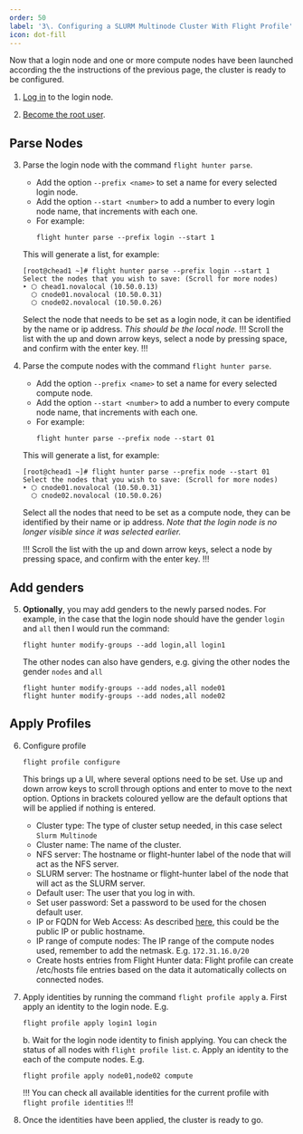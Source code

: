 ```yaml
---
order: 50
label: '3\. Configuring a SLURM Multinode Cluster With Flight Profile'
icon: dot-fill
---
```


Now that a login node and one or more compute nodes have been launched according the the instructions of the previous page, the cluster is ready to be configured.


1. [Log in](/general_environment_usage/cli_basics/logging_in/) to the login node.

2. [Become the root user](/general_environment_usage/cli_basics/becoming_the_root_user/).

## Parse Nodes

3. Parse the login node with the command `flight hunter parse`. 
    - Add the option `--prefix <name>` to set a name for every selected login node.
    - Add the option `--start <number>` to add a number to every login node name, that increments with each one.
    - For example:
        ```
        flight hunter parse --prefix login --start 1
        ```

    This will generate a list, for example:
    ```
    [root@chead1 ~]# flight hunter parse --prefix login --start 1
    Select the nodes that you wish to save: (Scroll for more nodes)
    ‣ ⬡ chead1.novalocal (10.50.0.13)
      ⬡ cnode01.novalocal (10.50.0.31)
      ⬡ cnode02.novalocal (10.50.0.26)
    ```
    Select the node that needs to be set as a login node, it can be identified by the name or ip address. *This should be the local node.*
    !!!
    Scroll the list with the up and down arrow keys, select a node by pressing space, and confirm with the enter key.
    !!!


4. Parse the compute nodes with the command `flight hunter parse`.
    - Add the option `--prefix <name>` to set a name for every selected compute node.
    - Add the option `--start <number>` to add a number to every compute node name, that increments with each one.
    - For example:
        ```
        flight hunter parse --prefix node --start 01
        ```

    This will generate a list, for example:
    ```
    [root@chead1 ~]# flight hunter parse --prefix node --start 01
    Select the nodes that you wish to save: (Scroll for more nodes)
    ‣ ⬡ cnode01.novalocal (10.50.0.31)
      ⬡ cnode02.novalocal (10.50.0.26)
    ```
    Select all the nodes that need to be set as a compute node, they can be identified by their name or ip address. *Note that the login node is no longer visible since it was selected earlier.*

    !!!
    Scroll the list with the up and down arrow keys, select a node by pressing space, and confirm with the enter key.
    !!!

## Add genders

5. **Optionally**, you may add genders to the newly parsed nodes. For example, in the case that the login node should have the gender `login` and `all` then I would run the command:
    ```
    flight hunter modify-groups --add login,all login1
    ```
    The other nodes can also have genders, e.g. giving the other nodes the gender `nodes` and `all`
    ```
    flight hunter modify-groups --add nodes,all node01
    flight hunter modify-groups --add nodes,all node02
    ```

## Apply Profiles

6. Configure profile

    ```
    flight profile configure
    ```
    This brings up a UI, where several options need to be set. Use up and down arrow keys to scroll through options and enter to move to the next option. Options in brackets coloured yellow are the default options that will be applied if nothing is entered.
    - Cluster type: The type of cluster setup needed, in this case select `Slurm Multinode`
    - Cluster name: The name of the cluster.
    - NFS server: The hostname or flight-hunter label of the node that will act as the NFS server.
    - SLURM server: The hostname or flight-hunter label of the node that will act as the SLURM server.
    - Default user: The user that you log in with.
    - Set user password: Set a password to be used for the chosen default user.
    - IP or FQDN for Web Access: As described [here](/hpc_environment_usage/flight_web_suite/installation_and_setup/configuring_web_suite/#setting-domain-name), this could be the public IP or public hostname.
    - IP range of compute nodes: The IP range of the compute nodes used, remember to add the netmask. E.g. `172.31.16.0/20`
    - Create hosts entries from Flight Hunter data: Flight profile can create /etc/hosts file entries based on the data it automatically collects on connected nodes.
    
7. Apply identities by running the command `flight profile apply`
    a. First apply an identity to the login node. E.g. 
    ```
    flight profile apply login1 login
    ```
    b. Wait for the login node identity to finish applying. You can check the status of all nodes with `flight profile list`.
    c. Apply an identity to the each of the compute nodes.  E.g.
    ```
    flight profile apply node01,node02 compute
    ```
    !!! 
    You can check all available identities for the current profile with `flight profile identities`
    !!!

8. Once the identities have been applied, the cluster is ready to go.

